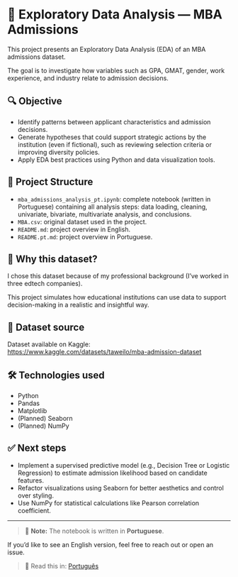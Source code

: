 # 🧠 Exploratory Data Analysis — MBA Admissions

This project presents an Exploratory Data Analysis (EDA) of an MBA admissions dataset. 

The goal is to investigate how variables such as GPA, GMAT, gender, work experience, and industry relate to admission decisions.

## 🔍 Objective

- Identify patterns between applicant characteristics and admission decisions.
- Generate hypotheses that could support strategic actions by the institution (even if fictional), such as reviewing selection criteria or improving diversity policies.
- Apply EDA best practices using Python and data visualization tools.

## 📁 Project Structure

- `mba_admissions_analysis_pt.ipynb`: complete notebook (written in Portuguese) containing all analysis steps: data loading, cleaning, univariate, bivariate, multivariate analysis, and conclusions.
- `MBA.csv`: original dataset used in the project.
- `README.md`: project overview in English.
- `README.pt.md`: project overview in Portuguese.

## 👤 Why this dataset?

I chose this dataset because of my professional background (I’ve worked in three edtech companies). 

This project simulates how educational institutions can use data to support decision-making in a realistic and insightful way.

## 🔗 Dataset source

Dataset available on Kaggle:  
https://www.kaggle.com/datasets/taweilo/mba-admission-dataset

## 🛠️ Technologies used

- Python
- Pandas
- Matplotlib
- (Planned) Seaborn
- (Planned) NumPy

## ✅ Next steps

- Implement a supervised predictive model (e.g., Decision Tree or Logistic Regression) to estimate admission likelihood based on candidate features.
- Refactor visualizations using Seaborn for better aesthetics and control over styling.
- Use NumPy for statistical calculations like Pearson correlation coefficient.

---

> 📌 **Note:** The notebook is written in **Portuguese**. 

If you’d like to see an English version, feel free to reach out or open an issue.

> 📄 Read this in: [Português](README.pt.md)
